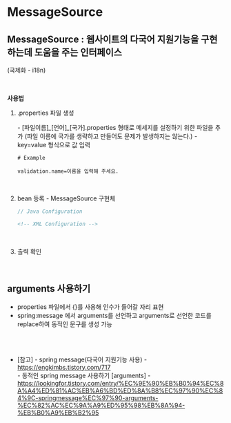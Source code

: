 # MessageSource

## **MessageSource** : 웹사이트의 다국어 지원기능을 구현하는데 도움을 주는 인터페이스
  (국제화 - i18n)

<br>

**사용법**

1. .properties 파일 생성
   
   *-* [파일이름]*_*[언어]*_*[국가].properties 형태로 메세지를 설정하기 위한 파일을 추가
   (파일 이름에 국가를 생략하고 만들어도 문제가 발생하지는 않는다.)
   *-* key=value 형식으로 값 입력
   <br>
   ``` properties
   # Example

   validation.name=이름을 입력해 주세요.
   ```


<br>

2. bean 등록 - MessageSource 구현체
   <br>
   
   ``` java
   // Java Configuration
   ```

   ``` xml
   <!-- XML Configuration -->
   ```

<br>


3. 출력 확인
   
  

<br>

## arguments 사용하기

* properties 파일에서 {}를 사용해 인수가 들어갈 자리 표현
* spring:message 에서 arguments를 선언하고 arguments로 선언한 코드를 replace하여 동적인 문구를 생성 가능



<br><br>

* [참고]
  *-* spring message(다국어 지원기능 사용) - https://engkimbs.tistory.com/717 <br>
  *-* 동적인 spring message 사용하기 [arguments] - https://lookingfor.tistory.com/entry/%EC%9E%90%EB%B0%94%EC%8A%A4%ED%81%AC%EB%A6%BD%ED%8A%B8%EC%97%90%EC%84%9C-springmessage%EC%97%90-arguments-%EC%82%AC%EC%9A%A9%ED%95%98%EB%8A%94-%EB%B0%A9%EB%B2%95 <br>

